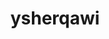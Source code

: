 ---
title: ysherqawi
github: https://github.com/ysherqawi
mode: light
transition: 1s
score: 70.5
archetype:
- Little Bit of Everything
---